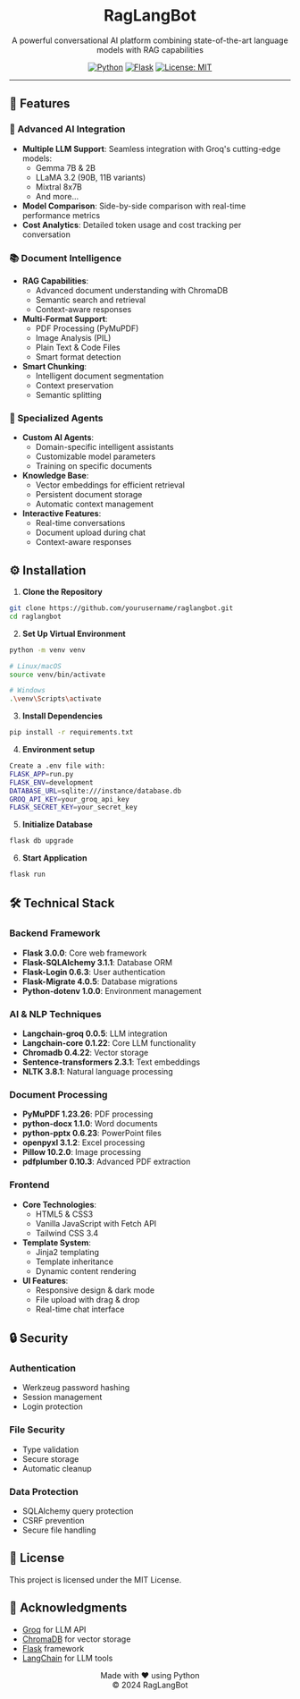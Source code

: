 <div align="center">
  <h1>RagLangBot</h1>

  <p align="center">
    A powerful conversational AI platform combining state-of-the-art language models with RAG capabilities
  </p>



  [![Python](https://img.shields.io/badge/python-v3.9+-blue.svg)](https://www.python.org/)
  [![Flask](https://img.shields.io/badge/flask-v3.0.0-green.svg)](https://flask.palletsprojects.com/)
  [![License: MIT](https://img.shields.io/badge/License-MIT-yellow.svg)](https://opensource.org/licenses/MIT)
</div>

---

## 🌟 Features

### 🤖 Advanced AI Integration
- **Multiple LLM Support**: Seamless integration with Groq's cutting-edge models:
  - Gemma 7B & 2B
  - LLaMA 3.2 (90B, 11B variants)
  - Mixtral 8x7B
  - And more...
- **Model Comparison**: Side-by-side comparison with real-time performance metrics
- **Cost Analytics**: Detailed token usage and cost tracking per conversation

### 📚 Document Intelligence
- **RAG Capabilities**: 
  - Advanced document understanding with ChromaDB
  - Semantic search and retrieval
  - Context-aware responses
- **Multi-Format Support**:
  - PDF Processing (PyMuPDF)
  - Image Analysis (PIL)
  - Plain Text & Code Files
  - Smart format detection
- **Smart Chunking**: 
  - Intelligent document segmentation
  - Context preservation
  - Semantic splitting

### 🎯 Specialized Agents
- **Custom AI Agents**: 
  - Domain-specific intelligent assistants
  - Customizable model parameters
  - Training on specific documents
- **Knowledge Base**: 
  - Vector embeddings for efficient retrieval
  - Persistent document storage
  - Automatic context management
- **Interactive Features**:
  - Real-time conversations
  - Document upload during chat
  - Context-aware responses

## ⚙️ Installation

1. **Clone the Repository**
```bash
git clone https://github.com/yourusername/raglangbot.git
cd raglangbot
```

2. **Set Up Virtual Environment**
```bash
python -m venv venv

# Linux/macOS
source venv/bin/activate

# Windows
.\venv\Scripts\activate
```

3. **Install Dependencies**
```bash
pip install -r requirements.txt
```
4. **Environment setup**
```bash
Create a .env file with:
FLASK_APP=run.py
FLASK_ENV=development
DATABASE_URL=sqlite:///instance/database.db
GROQ_API_KEY=your_groq_api_key
FLASK_SECRET_KEY=your_secret_key
```

5. **Initialize Database**
```bash
flask db upgrade
```

6. **Start Application**
```bash
flask run
```
## 🛠 Technical Stack

### Backend Framework
- **Flask 3.0.0**: Core web framework
- **Flask-SQLAlchemy 3.1.1**: Database ORM
- **Flask-Login 0.6.3**: User authentication
- **Flask-Migrate 4.0.5**: Database migrations
- **Python-dotenv 1.0.0**: Environment management

### AI & NLP Techniques
- **Langchain-groq 0.0.5**: LLM integration
- **Langchain-core 0.1.22**: Core LLM functionality
- **Chromadb 0.4.22**: Vector storage
- **Sentence-transformers 2.3.1**: Text embeddings
- **NLTK 3.8.1**: Natural language processing

### Document Processing
- **PyMuPDF 1.23.26**: PDF processing
- **python-docx 1.1.0**: Word documents
- **python-pptx 0.6.23**: PowerPoint files
- **openpyxl 3.1.2**: Excel processing
- **Pillow 10.2.0**: Image processing
- **pdfplumber 0.10.3**: Advanced PDF extraction

### Frontend
- **Core Technologies**: 
  - HTML5 & CSS3
  - Vanilla JavaScript with Fetch API
  - Tailwind CSS 3.4
- **Template System**: 
  - Jinja2 templating
  - Template inheritance
  - Dynamic content rendering
- **UI Features**:
  - Responsive design & dark mode
  - File upload with drag & drop
  - Real-time chat interface

## 🔒 Security

### Authentication
- Werkzeug password hashing
- Session management
- Login protection

### File Security
- Type validation
- Secure storage
- Automatic cleanup

### Data Protection
- SQLAlchemy query protection
- CSRF prevention
- Secure file handling

## 📝 License

This project is licensed under the MIT License.

## 🙏 Acknowledgments

- [Groq](https://groq.com/) for LLM API
- [ChromaDB](https://www.trychroma.com/) for vector storage
- [Flask](https://flask.palletsprojects.com/) framework
- [LangChain](https://www.langchain.com/) for LLM tools



<p align="center">
  Made with ❤️ using Python  <br />
  © 2024 RagLangBot
</p>
